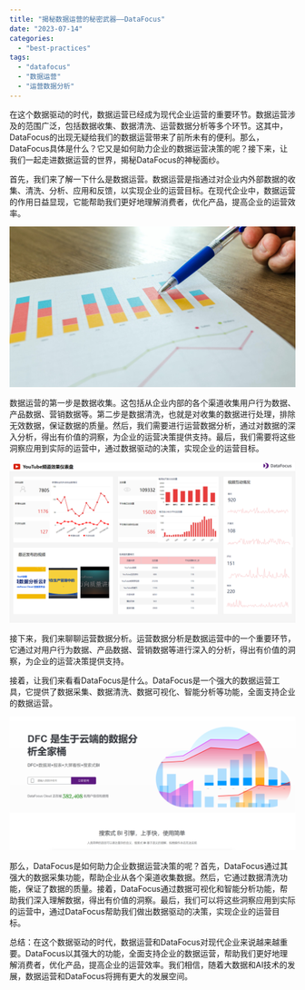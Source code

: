 ```yaml
---
title: "揭秘数据运营的秘密武器——DataFocus"
date: "2023-07-14"
categories: 
  - "best-practices"
tags: 
  - "datafocus"
  - "数据运营"
  - "运营数据分析"
---
```


在这个数据驱动的时代，数据运营已经成为现代企业运营的重要环节。数据运营涉及的范围广泛，包括数据收集、数据清洗、运营数据分析等多个环节。这其中，DataFocus的出现无疑给我们的数据运营带来了前所未有的便利。那么，DataFocus具体是什么？它又是如何助力企业的数据运营决策的呢？接下来，让我们一起走进数据运营的世界，揭秘DataFocus的神秘面纱。

首先，我们来了解一下什么是数据运营。数据运营是指通过对企业内外部数据的收集、清洗、分析、应用和反馈，以实现企业的运营目标。在现代企业中，数据运营的作用日益显现，它能帮助我们更好地理解消费者，优化产品，提高企业的运营效率。

![pexels-lukas-590020.jpg](images/1656511538-pexels-lukas-590020-jpg-scaled.jpeg)

数据运营的第一步是数据收集。这包括从企业内部的各个渠道收集用户行为数据、产品数据、营销数据等。第二步是数据清洗，也就是对收集的数据进行处理，排除无效数据，保证数据的质量。然后，我们需要进行运营数据分析，通过对数据的深入分析，得出有价值的洞察，为企业的运营决策提供支持。最后，我们需要将这些洞察应用到实际的运营中，通过数据驱动的决策，实现企业的运营目标。

![](images/1688517895-YouTube%E9%A2%91%E9%81%93%E6%95%88%E6%9E%9C%E4%BB%AA%E8%A1%A8%E7%9B%98.png)

接下来，我们来聊聊运营数据分析。运营数据分析是数据运营中的一个重要环节，它通过对用户行为数据、产品数据、营销数据等进行深入的分析，得出有价值的洞察，为企业的运营决策提供支持。

接着，让我们来看看DataFocus是什么。DataFocus是一个强大的数据运营工具，它提供了数据采集、数据清洗、数据可视化、智能分析等功能，全面支持企业的数据运营。

![](images/1686616238-%E5%BE%AE%E4%BF%A1%E6%88%AA%E5%9B%BE_20230512142316.png)

那么，DataFocus是如何助力企业数据运营决策的呢？首先，DataFocus通过其强大的数据采集功能，帮助企业从各个渠道收集数据。然后，它通过数据清洗功能，保证了数据的质量。接着，DataFocus通过数据可视化和智能分析功能，帮助我们深入理解数据，得出有价值的洞察。最后，我们可以将这些洞察应用到实际的运营中，通过DataFocus帮助我们做出数据驱动的决策，实现企业的运营目标。

总结：在这个数据驱动的时代，数据运营和DataFocus对现代企业来说越来越重要。DataFocus以其强大的功能，全面支持企业的数据运营，帮助我们更好地理解消费者，优化产品，提高企业的运营效率。我们相信，随着大数据和AI技术的发展，数据运营和DataFocus将拥有更大的发展空间。
